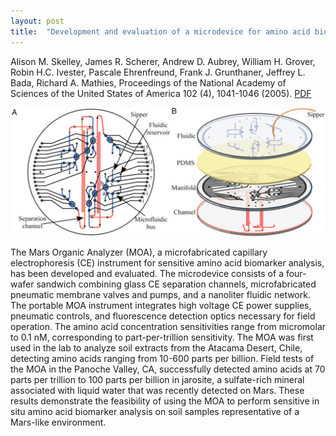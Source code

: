 ```yaml
---
layout: post
title:  "Development and evaluation of a microdevice for amino acid biomarker detection and analysis on Mars"
---
```


Alison M. Skelley, James R. Scherer, Andrew D. Aubrey, William H. Grover, Robin H.C. Ivester, Pascale Ehrenfreund, Frank J. Grunthaner, Jeffrey L. Bada, Richard A. Mathies, Proceedings of the National Academy of Sciences of the United States of America 102 (4), 1041-1046 (2005).   [PDF](/assets/mars-biomarkers.pdf)

<img src="/assets/mars-biomarkers.png">

The Mars Organic Analyzer (MOA), a microfabricated capillary electrophoresis (CE) instrument for sensitive amino acid biomarker analysis, has been developed and evaluated. The microdevice consists of a four-wafer sandwich combining glass CE separation channels, microfabricated pneumatic membrane valves and pumps, and a nanoliter fluidic network. The portable MOA instrument integrates high voltage CE power supplies, pneumatic controls, and fluorescence detection optics necessary for field operation. The amino acid concentration sensitivities range from micromolar to 0.1 nM, corresponding to part-per-trillion sensitivity. The MOA was first used in the lab to analyze soil extracts from the Atacama Desert, Chile, detecting amino acids ranging from 10-600 parts per billion. Field tests of the MOA in the Panoche Valley, CA, successfully detected amino acids at 70 parts per trillion to 100 parts per billion in jarosite, a sulfate-rich mineral associated with liquid water that was recently detected on Mars. These results demonstrate the feasibility of using the MOA to perform sensitive in situ amino acid biomarker analysis on soil samples representative of a Mars-like environment.

